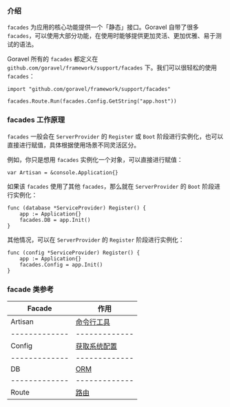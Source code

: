 ### 介绍

`facades` 为应用的核心功能提供一个「静态」接口。Goravel 自带了很多 `facades`，可以使用大部分功能，在使用时能够提供更加灵活、更加优雅、易于测试的语法。

Goravel 所有的 `facades` 都定义在 `github.com/goravel/framework/support/facades` 下。我们可以很轻松的使用 `facades`：
```
import "github.com/goravel/framework/support/facades"

facades.Route.Run(facades.Config.GetString("app.host"))
```

### facades 工作原理

`facades` 一般会在 `ServerProvider` 的 `Register` 或 `Boot` 阶段进行实例化，也可以直接进行赋值，具体根据使用场景不同灵活区分。

例如，你只是想用 `facades` 实例化一个对象，可以直接进行赋值：
```
var Artisan = &console.Application{}
```

如果该 `facades` 使用了其他 `facades`，那么就在 `ServerProvider` 的 `Boot` 阶段进行实例化：
```
func (database *ServiceProvider) Register() {
	app := Application{}
	facades.DB = app.Init()
}
```

其他情况，可以在 `ServerProvider` 的 `Register` 阶段进行实例化：
```
func (config *ServiceProvider) Register() {
	app := Application{}
	facades.Config = app.Init()
}
```

### facade 类参考

Facade  |  作用
------------- | -------------
Artisan  |  [命令行工具](../综合话题/Artisan命令行.md)
------------- | -------------
Config  |  [获取系统配置](../入门指南/配置信息.md)
------------- | -------------
DB  |  [ORM](../ORM.md)
------------- | -------------
Route  |  [路由](../基本功能/路由.md)
